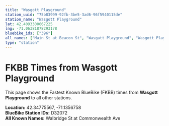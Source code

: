 ```yaml
---
title: "Wasgott Playground"
station_uuid: "75b83999-92fb-3be5-3ad6-96f5940115de"
station_name: "Wasgott Playground"
lat: 42.4093300667225
lng: -71.06381878293178
bluebike_ids: ["396"]
all_names: ["Main St at Beacon St", "Wasgatt Playground", "Wasgott Playground"]
type: "station"
---
```


# FKBB Times from Wasgott Playground

This page shows the Fastest Known BlueBike (FKBB) times from **Wasgott Playground** to all other stations.

**Location:** 42.34775567, -71.1356758  
**BlueBike Station IDs:** D32072  
**All Known Names:** Walbridge St at Commonwealth Ave

